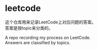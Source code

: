 # leetcode  

  

这个仓库用来记录LeetCode上对应问题的答案。  
答案是按topic来分类的。  

A repo recording my process on LeetCode.  
Answers are classified by topics.
